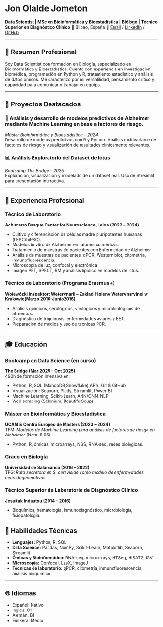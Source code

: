 # Jon Olalde Jometon
**Data Scientist | MSc en Bioinformática y Bioestadística | Biólogo | Técnico Superior en Diagnóstico Clínico** 
📍 Bilbao, España 
📧 [Email](jonolalde93@outlook.com) / [LinkedIn](www.linkedin.com/in/jon-olalde-jometon) / [GitHub]([https://github.com/Jonolalde93)

---

## 💼 Resumen Profesional

Soy Data Scientist con formación en Biología, especializado en Bioinformática y Bioestadística. Cuento con experiencia en investigación biomédica, programación en Python y R, tratamiento estadístico y análisis de datos ómicos. Me caracterizo por mi versatilidad, pensamiento crítico y capacidad para comunicar y trabajar en equipo.

---

## 📂 Proyectos Destacados

### 🧬 Análisis y desarrollo de modelos predictivos de Alzheimer mediante Machine Learning en base a factores de riesgo. 
*Máster Bioinformática y Bioestadística – 2024*  
Desarrollo de modelos predictivos con R y Python. Análisis multivariante de factores de riesgo y visualización de resultados clínicamente relevantes.

### 📊 Análisis Exploratorio del Dataset de Ictus  
*Bootcamp The Bridge – 2025*  
Exploración, visualización y modelado de un dataset real. Uso de Streamlit para presentación interactiva. 

---

## 🧪 Experiencia Profesional

### **Técnico de Laboratorio**  
 **Achucarro Basque Center for Neuroscience, Leioa (2022 – 2024)**  
- Cultivo y diferenciación de células madre pluripotentes humanas (hESC/hiPSC).  
- Modelos in vitro de Alzheimer en ratones quiméricos.
- Tratamiento de muestras de pacientes con Enfermedad de Alzheimer
- Análisis de muestras de pacientes: qPCR, Western blot, citometría, inmunofluorescencia.  
- Microscopía de luz, confocal y electrónica.  
- Imagen PET, SPECT, RM y análisis lipídico en modelos de ictus.

### **Técnico de Laboratorio (Programa Erasmus+)**  
**Wojewózki Inspektort Weterynarii – Zakład Higieny Weterynaryjnej w Krakowie(Marzo 2016-Junio2016)**
- Análisis químicos, serológicos, virológicos y microbiológicos de alimentos.  
- Diagnóstico de triquinosis, enfermedades aviares y EET.  
- Preparación de medios y uso de técnicas PCR.

---

## 🎓 Educación

### **Bootcamp en Data Science (en curso)**  
**The Bridge (Mar 2025 – Oct 2025)**  
490h de formación intensiva en:
- Python, R, SQL (MondoDB,Snowflake) APIs, Git & GitHub  
- Visualización: Seaborn, Plotly, Streamlit, Power BI 
- Machine Learning: Scikit-Learn, ANN/CNN, NLP  
- Web scraping (Selenium, BeautifulSoup)

### **Máster en Bioinformática y Bioestadística**  
**UCAM & Centro Europeo de Másters (2023 – 2024)**  
TFM: *Modelos de Machine Learning para análisis de factores de riesgo en Alzheimer* (Nota: 8,96)  
- Python, R, ómicas, microarrays, NGS, RNA-seq, redes biológicas.

### **Grado en Biología**  
**Universidad de Salamanca (2016 – 2022)**  
TFG: *Ruta secretora en S. cerevisiae como modelo de enfermedades neurodegenerativas*

### **Técnico Superior de Laboratorio de Diagnóstico Clínico**  
**Jesuitak Indautxu (2014 – 2016)**  
- Bioquímica, hematología, inmunodiagnóstico, microbiología, fisiopatología.

## 🧠 Habilidades Técnicas

- **Lenguajes:** Python, R, SQL  
- **Data Science:** Pandas, NumPy, Scikit-Learn, Matplotlib, Seaborn, Streamlit  
- **Ómicas y Bioinformática:** RNA-seq, microarrays, HTSeq, HISAT2, IGV  
- **Microscopía:** Confocal, LasX, ImageJ  
- **Técnicas de laboratorio:** qPCR, citometría, inmunofluorescencia, análisis bioquímico

---

## 🌐 Idiomas

- Español: Nativo  
- Inglés: C1  
- Alemán: B1  
- Euskera: Medio

